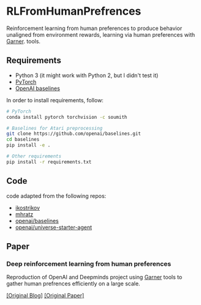 # RLFromHumanPrefrences
Reinforcement learning from human preferences to produce behavior unaligned from environment rewards, learning via human preferences with [Garner](https://garner.app). tools.

## Requirements

* Python 3 (it might work with Python 2, but I didn't test it)
* [PyTorch](http://pytorch.org/)
* [OpenAI baselines](https://github.com/openai/baselines)

In order to install requirements, follow:

```bash
# PyTorch
conda install pytorch torchvision -c soumith

# Baselines for Atari preprocessing
git clone https://github.com/openai/baselines.git
cd baselines
pip install -e .

# Other requirements
pip install -r requirements.txt
```

## Code
code adapted from the following repos:

- [ikostrikov](https://github.com/ikostrikov/pytorch-a2c-ppo-acktr-gail)
- [mhratz](https://github.com/mrahtz/learning-from-human-preferences)
- [openai/baselines](https://github.com/openai/baselines)
- [openai/universe-starter-agent](https://github.com/openai/universe-starter-agent)

## Paper
### Deep reinforcement learning from human preferences
Reproduction of OpenAI and Deepminds project using [Garner](https://garner.app) tools to gather human prefrences efficiently on a large scale.

[[Original Blog]](https://openai.com/blog/deep-reinforcement-learning-from-human-preferences/)
[[Original Paper]](https://arxiv.org/abs/1706.03741)

